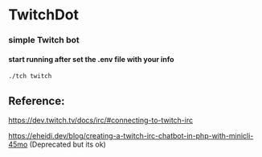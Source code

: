 # TwitchDot

### simple Twitch bot

#### start running after set the .env file with your info 
``` 
./tch twitch
```
## Reference:
https://dev.twitch.tv/docs/irc/#connecting-to-twitch-irc

https://eheidi.dev/blog/creating-a-twitch-irc-chatbot-in-php-with-minicli-45mo (Deprecated but its ok)
